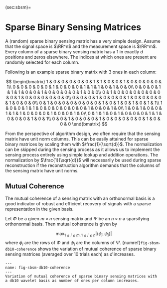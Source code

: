(sec:sbsm)=
# Sparse Binary Sensing Matrices


A (random) sparse binary sensing matrix has a very simple design.
Assume that the signal space is $\RR^n$ and the measurement
space is $\RR^m$.
Every column of a sparse binary sensing matrix has a 1 in
exactly $d$ positions and zeros elsewhere. The indices
at which ones are present are randomly selected for each column.

Following is an example sparse binary matrix with 3 ones in
each column:

$$
\begin{bmatrix}
1 & 0 & 0 & 0 & 0 & 0 & 1 & 1 & 0 & 0 & 1 & 0 & 0 & 0 & 0 & 1\\
0 & 0 & 0 & 0 & 0 & 1 & 0 & 0 & 0 & 1 & 1 & 1 & 0 & 1 & 0 & 0\\
0 & 0 & 0 & 1 & 1 & 1 & 0 & 0 & 1 & 0 & 0 & 0 & 0 & 1 & 0 & 0\\
0 & 1 & 0 & 0 & 0 & 0 & 0 & 0 & 0 & 1 & 0 & 0 & 0 & 0 & 0 & 0\\
0 & 0 & 0 & 1 & 0 & 0 & 0 & 1 & 0 & 0 & 0 & 0 & 1 & 0 & 0 & 0\\
0 & 1 & 0 & 0 & 0 & 0 & 0 & 0 & 1 & 0 & 1 & 0 & 1 & 0 & 1 & 1\\
1 & 0 & 0 & 1 & 1 & 0 & 0 & 0 & 0 & 0 & 0 & 1 & 0 & 0 & 1 & 0\\
1 & 0 & 1 & 0 & 0 & 1 & 1 & 1 & 0 & 0 & 0 & 1 & 0 & 0 & 1 & 0\\
0 & 1 & 1 & 0 & 1 & 0 & 0 & 0 & 1 & 1 & 0 & 0 & 0 & 1 & 0 & 1\\
0 & 0 & 1 & 0 & 0 & 0 & 1 & 0 & 0 & 0 & 0 & 0 & 1 & 0 & 0 & 0
\end{bmatrix}
$$

From the perspective of algorithm design, we often require that
the sensing matrix have unit norm columns. This can be easily
attained for sparse binary matrices by scaling them with
$\frac{1}{\sqrt{d}}$. The normalization can be skipped during
the sensing process as it allows us to implement the sensing
process entirely using simple lookup and addition operations.
The normalization by $\frac{1}{\sqrt{d}}$ will necessarily be
used during sparse reconstruction if the reconstruction algorithm
demands that the columns of the sensing matrix have unit norms.


## Mutual Coherence

The mutual coherence of a sensing matrix with an orthonormal basis
is a good indicator of robust and efficient recovery of signals
with a sparse representation in the given basis.

Let $\Phi$ be a given $m \times n$ sensing matrix and
$\Psi$ be an $n \times n$ a sparsifying orthonormal basis.
Then mutual coherence is given by

$$
\max_{1 \leq i \leq m, 1 \leq j \leq n} | \langle \phi_i, \psi_j \rangle |
$$
where $\phi_i$ are the rows of $\Phi$ and $\psi_j$ are the columns of $\Psi$.
{numref}`fig-sbsm-db10-coherence` shows the variation of mutual coherence of
sparse binary sensing matrices (averaged over 10 trials each) as $d$ increases.

```{figure} images/sbsm/coherence-w_db10-m_256-n_512-t_10-dmax_75.png
---
name: fig-sbsm-db10-coherence
---
Variation of mutual coherence of sparse binary sensing matrices with
a db10 wavelet basis as number of ones per column increases.
```

